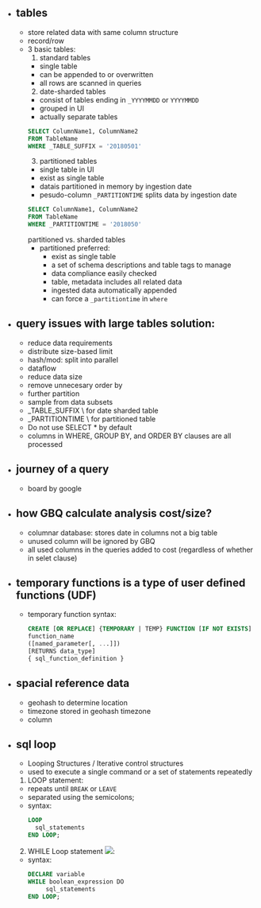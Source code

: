 - ## tables
  - store related data with same column structure
  - record/row
  - 3 basic tables:
    1. standard tables
      - single table
      - can be appended to or overwritten
      - all rows are scanned in queries
    2. date-sharded tables
      - consist of tables ending in `_YYYYMMDD` or `YYYYMMDD`
      - grouped in UI
      - actually separate tables
      ```sql
      SELECT ColumnName1, ColumnName2
      FROM TableName
      WHERE _TABLE_SUFFIX = '20180501'
      ```
    3. partitioned tables
      - single table in UI
      - exist as single table
      - datais partitioned in memory by ingestion date
      - pesudo-column `_PARTITIONTIME` splits data by ingestion date
      ```sql
      SELECT ColumnName1, ColumnName2
      FROM TableName
      WHERE _PARTITIONTIME = '2018050'
      ```
    partitioned vs. sharded tables
    - partitioned preferred:
      - exist as single table
      - a set of schema descriptions and table tags to manage
      - data compliance easily checked
      - table, metadata includes all related data
      - ingested data automatically appended
      - can force a `_partitiontime` in `where`
- ## query issues with large tables solution:
  - reduce data requirements
  - distribute size-based limit
  - hash/mod: split into parallel
  - dataflow
  - reduce data size
  - remove unnecesary order by
  - further partition
  - sample from data subsets
  - \_TABLE_SUFFIX \ for date sharded table
  - \_PARTITIONTIME \ for partitioned table
  - Do not use SELECT * by default
  - columns in WHERE, GROUP BY, and ORDER BY clauses are all processed
- ## journey of a query
  - board by google
- ## how GBQ calculate analysis cost/size?
  - columnar database: stores date in columns not a big table
  - unused column will be ignored by GBQ
  - all used columns in the queries added to cost (regardless of whether in selet clause)

- ## temporary functions is a type of user defined functions (UDF)
  - temporary function syntax:
    ```sql
    CREATE [OR REPLACE] {TEMPORARY | TEMP} FUNCTION [IF NOT EXISTS]
    function_name
    ([named_parameter[, ...]])
    [RETURNS data_type]
    { sql_function_definition }
    ```
- ## spacial reference data
  - geohash to determine location
  - timezone stored in geohash timezone 
  - column
- ## sql loop
  - Looping Structures / Iterative control structures
  - used to execute a single command or a set of statements repeatedly
  1. LOOP statement:
    - repeats until `BREAK` or `LEAVE`
    - separated using the semicolons;
    - syntax:
      ```sql
      LOOP
        sql_statements
      END LOOP; 
      ```
  2. WHILE Loop statement ![](https://everpath-course-content.s3-accelerate.amazonaws.com/instructor%2Fjoyeetarahman_geotab_com_nc2pmg%2Fpublic%2F1608093988%2Fflow-chart-of-the-sql-while-loop-1.1608093987036.png):
    - syntax:
      ```sql
      DECLARE variable
      WHILE boolean_expression DO
           sql_statements
      END LOOP; 
      ```
      
